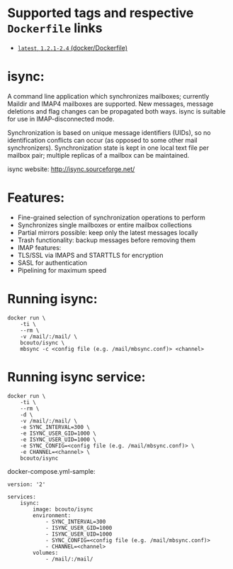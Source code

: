 # Supported tags and respective ``Dockerfile`` links

* [`latest`, `1.2.1-2.4` (docker/Dockerfile)](https://github.com/bcouto/isync/blob/master/Dockerfile)

# isync:
A command line application which synchronizes mailboxes; currently Maildir and IMAP4 mailboxes are supported. New messages, message deletions and flag changes can be propagated both ways. isync is suitable for use in IMAP-disconnected mode.

Synchronization is based on unique message identifiers (UIDs), so no identification conflicts can occur (as opposed to some other mail synchronizers).
Synchronization state is kept in one local text file per mailbox pair; multiple replicas of a mailbox can be maintained.

isync website: http://isync.sourceforge.net/

# Features:
* Fine-grained selection of synchronization operations to perform
* Synchronizes single mailboxes or entire mailbox collections
* Partial mirrors possible: keep only the latest messages locally
* Trash functionality: backup messages before removing them
* IMAP features:
* TLS/SSL via IMAPS and STARTTLS for encryption
* SASL for authentication
* Pipelining for maximum speed

# Running isync:
```
docker run \
    -ti \
    --rm \
    -v /mail/:/mail/ \
    bcouto/isync \
    mbsync -c <config file (e.g. /mail/mbsync.conf)> <channel> 
```

# Running isync service:
```
docker run \
    -ti \
    --rm \
    -d \
    -v /mail/:/mail/ \
    -e SYNC_INTERVAL=300 \
    -e ISYNC_USER_GID=1000 \
    -e ISYNC_USER_UID=1000 \
    -e SYNC_CONFIG=<config file (e.g. /mail/mbsync.conf)> \
    -e CHANNEL=<channel> \
    bcouto/isync
```

docker-compose.yml-sample:

```
version: '2'

services:
    isync:
        image: bcouto/isync
        environment:
            - SYNC_INTERVAL=300
            - ISYNC_USER_GID=1000
            - ISYNC_USER_UID=1000
            - SYNC_CONFIG=<config file (e.g. /mail/mbsync.conf)>
            - CHANNEL=<channel>
        volumes:
            - /mail/:/mail/
```
